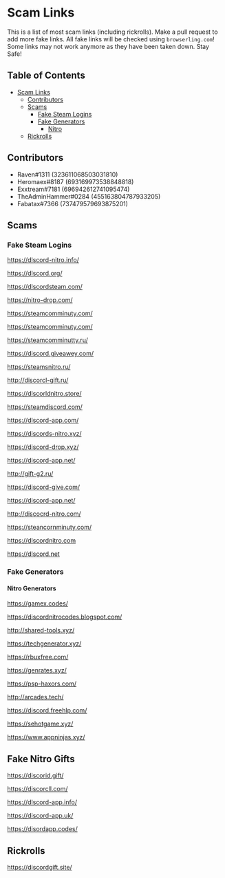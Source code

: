 # Scam Links
This is a list of most scam links (including rickrolls). Make a pull request to add more fake links. All fake links will be checked using `browserling.com`! Some links may not work anymore as they have been taken down. Stay Safe!

## Table of Contents

- [Scam Links](#scam-links)
  * [Contributors](#contributors)
  * [Scams](#scams)
    + [Fake Steam Logins](#fake-steam-logins)
    + [Fake Generators](#fake-generators)
      - [Nitro](#nitro)
  * [Rickrolls](#rickrolls)

## Contributors
 - Raven#1311 (323611068503031810)
 - Heromaex#8187 (693169973538848818)
 - Exxtream#7181 (696942612741095474)
 - TheAdminHammer#0284 (455163804787933205)
 - Fabatax#7366 (737479579693875201)

## Scams

### Fake Steam Logins

https://dlscord-nitro.info/

https://dlscord.org/

https://dlscordsteam.com/

https://nitro-drop.com/
 
https://steamcomminuty.com/

https://steamcomminuty.com/

https://steamcomminutty.ru/

https://discord.giveawey.com/

https://steamsnitro.ru/

http://discorcl-gift.ru/

https://dlscorldnitro.store/

https://steamdiscord.com/

https://dlscord-app.com/

https://discords-nitro.xyz/

https://discord-drop.xyz/

https://discord-app.net/

http://gift-g2.ru/

https://discord-give.com/

https://discord-app.net/

http://discocrd-nitro.com/

https://steancornminuty.com/

https://dlscordnitro.com

https://dlscord.net

### Fake Generators

#### Nitro Generators

https://gamex.codes/

https://discordnitrocodes.blogspot.com/

http://shared-tools.xyz/

https://techgenerator.xyz/

https://rbuxfree.com/

https://genrates.xyz/

https://psp-haxors.com/

http://arcades.tech/

https://discord.freehlp.com/

https://sehotgame.xyz/

https://www.appninjas.xyz/

## Fake Nitro Gifts

https://discorid.gift/

https://discorcll.com/

https://dlscord-app.info/

https://discord-app.uk/

https://disordapp.codes/

## Rickrolls

https://discordgift.site/


